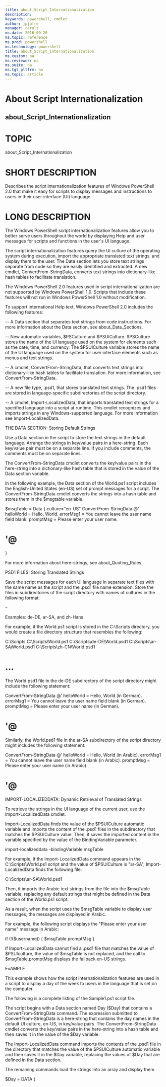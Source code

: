 ```yaml
---
title: about_Script_Internationalization
description: 
keywords: powershell, cmdlet
author: jpjofre
manager: carolz
ms.date: 2016-09-20
ms.topic: reference
ms.prod: powershell
ms.technology: powershell
title: about_Script_Internationalization
ms.custom: na
ms.reviewer: na
ms.suite: na
ms.tgt_pltfrm: na
ms.topic: article
---
```

# About Script Internationalization
## about_Script_Internationalization
# TOPIC

about_Script_Internationalization

# SHORT DESCRIPTION

Describes the script internationalization features of Windows PowerShell 2.0
that make it easy for scripts to display messages and instructions to users
in their user interface (UI) language.

# LONG DESCRIPTION

The Windows PowerShell script internationalization features allow you to
better serve users throughout the world by displaying Help and user
messages for scripts and functions in the user's UI language.

The script internationalization features query the UI culture of the
operating system during execution, import the appropriate
translated text strings, and display them to the user. The Data section
lets you store text strings separate from code so they are easily
identified and extracted. A new cmdlet, ConvertFrom-StringData,
converts text strings into dictionary-like hash tables to facilitate
translation.

The Windows PowerShell 2.0 features used in script internationalization
are not supported by Windows PowerShell 1.0. Scripts that include these
features will not run in Windows PowerShell 1.0 without modification.

To support international Help text, Windows PowerShell 2.0 includes the
following features:

-- A Data section that separates text strings from code instructions. For
more information about the Data section, see about_Data_Sections.

-- New automatic variables, $PSCulture and $PSUICulture. $PSCulture stores
the name of the UI language used on the system for elements such as
the date, time, and currency. The $PSUICulture variable stores the
name of the UI language used on the system for user interface elements
such as menus and text strings.

-- A cmdlet, ConvertFrom-StringData, that converts text strings into
dictionary-like hash tables to facilitate translation. For more
information, see ConvertFrom-StringData.

-- A new file type, .psd1, that stores translated text strings. The .psd1
files are stored in language-specific subdirectories of the script
directory.

-- A cmdlet, Import-LocalizedData, that imports translated text strings
for a specified language into a script at runtime. This cmdlet recognizes
and imports strings in any Windows-supported language. For more
information see Import-LocalizedData.

THE DATA SECTION: Storing Default Strings

Use a Data section in the script to store the text strings in the default language.
Arrange the strings in key/value pairs in a here-string. Each key/value pair must
be on a separate line. If you include comments, the comments must be on separate
lines.

The ConvertFrom-StringData cmdlet converts the key/value pairs in the here-string
into a dictionary-like hash table that is stored in the value of the Data section
variable.

In the following example, the Data section of the World.ps1 script includes
the English-United States (en-US) set of prompt messages for a script. The
ConvertFrom-StringData cmdlet converts the strings into a hash table and stores
them in the $msgtable variable.

$msgTable = Data {
culture="en-US"
ConvertFrom-StringData @'
helloWorld = Hello, World.
errorMsg1 = You cannot leave the user name field blank.
promptMsg = Please enter your user name.
# '@

}

For more information about here-strings, see about_Quoting_Rules.

PSD1 FILES: Storing Translated Strings

Save the script messages for each UI language in separate text files with
the same name as the script and the .psd1 file name extension. Store the files
in subdirectories of the script directory with names of cultures in the following
format:

<language>–<region>

Examples: de-DE, ar-SA, and zh-Hans

For example, if the World.ps1 script is stored in the C:\Scripts directory, you
would create a file directory structure that resembles the following:

C:\Scripts
C:\Scripts\World.ps1
C:\Scripts\de-DE\World.psd1
C:\Scripts\ar-SA\World.psd1
C:\Scripts\zh-CN\World.psd1
# ...


The World.psd1 file in the de-DE subdirectory of the script directory
might include the following statement:

ConvertFrom-StringData @'
helloWorld = Hello, World (in German).
errorMsg1 = You cannot leave the user name field blank (in German).
promptMsg = Please enter your user name (in German).
# '@


Similarly, the World.psd1 file in the ar-SA subdirectory of the script directory
might includes the following statement:

ConvertFrom-StringData @'
helloWorld = Hello, World (in Arabic).
errorMsg1 = You cannot leave the user name field blank (in Arabic).
promptMsg = Please enter your user name (in Arabic).
# '@


IMPORT-LOCALIZEDDATA: Dynamic Retrieval of Translated Strings

To retrieve the strings in the UI language of the current user, use
the Import-LocalizedData cmdlet.

Import-LocalizedData finds the value of the $PSUICulture automatic
variable and imports the content of the <script-name>.psd1 files in
the subdirectory that matches the $PSUICulture value. Then, it saves
the imported content in the variable specified by the value of the
BindingVariable parameter.

import-localizeddata -bindingVariable msgTable

For example, if the Import-LocalizedData command appears in the
C:\Scripts\World.ps1 script and the value of $PSUICulture is
"ar-SA", Import-LocalizedData finds the following file:

C:\Scripts\ar-SA\World.psd1

Then, it imports the Arabic text strings from the file into
the $msgTable variable, replacing any default strings that might
be defined in the Data section of the World.ps1 script.

As a result, when the script uses the $msgTable variable
to display user messages, the messages are displayed in
Arabic.

For example, the following script displays the "Please enter your user
name" message in Arabic:

if (!($username)) { $msgTable.promptMsg }

If Import-LocalizedData cannot find a .psd1 file that matches the
value of $PSUIculture, the value of $msgTable is not replaced,
and the call to $msgTable.promptMsg displays the fallback en-US
strings.

ExAMPLE

This example shows how the script internationalization features
are used in a script to display a day of the week to users
in the language that is set on the computer.

The following is a complete listing of the Sample1.ps1 script
file.

The script begins with a Data section named Day ($Day) that
contains a ConvertFrom-StringData command. The expression
submitted to ConvertFrom-StringData is a here-string that
contains the day names in the default UI culture, en-US, in
key/value pairs. The ConvertFrom-StringData cmdlet converts
the key/value pairs in the here-string into a hash table and
then saves it in the value of the $Day variable.

The Import-LocalizedData command imports the contents of the
.psd1 file in the directory that matches the value of the
$PSUICulture automatic variable and then saves it in the $Day
variable, replacing the values of $Day that are defined in the
Data section.

The remaining commands load the strings into an array and display
them.

$Day = DATA {

